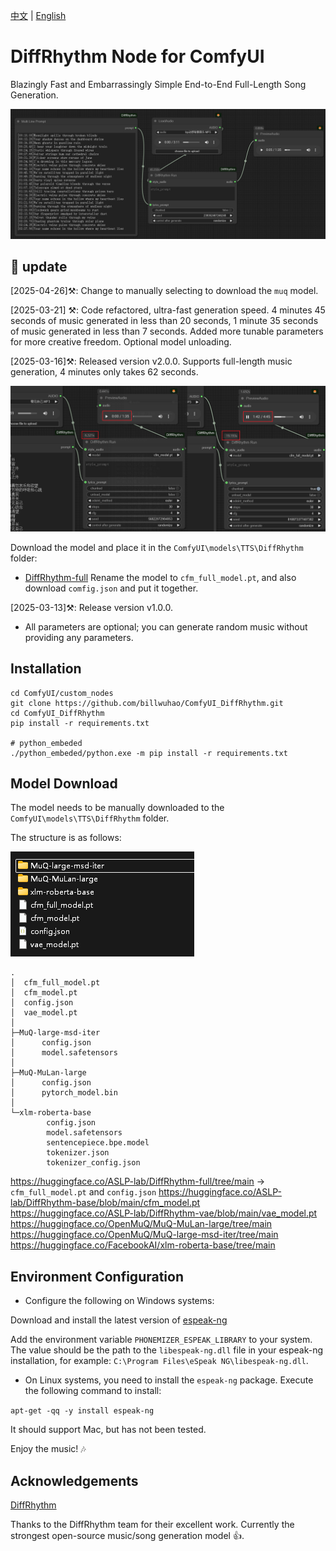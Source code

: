 [中文](README-CN.md) | [English](README.md) 

# DiffRhythm Node for ComfyUI

Blazingly Fast and Embarrassingly Simple End-to-End Full-Length Song Generation.

![](https://github.com/billwuhao/ComfyUI_DiffRhythm/blob/master/images/2025-03-12_23-49-32.png)

## 📣 update

[2025-04-26]⚒️: Change to manually selecting to download the `muq` model.

[2025-03-21] ⚒️: Code refactored, ultra-fast generation speed. 4 minutes 45 seconds of music generated in less than 20 seconds, 1 minute 35 seconds of music generated in less than 7 seconds. Added more tunable parameters for more creative freedom. Optional model unloading.

[2025-03-16]⚒️: Released version v2.0.0. Supports full-length music generation, 4 minutes only takes 62 seconds.

![](https://github.com/billwuhao/ComfyUI_DiffRhythm/blob/master/images/2025-03-16_03-53-48.png)

Download the model and place it in the `ComfyUI\models\TTS\DiffRhythm` folder:

- [DiffRhythm-full](https://huggingface.co/ASLP-lab/DiffRhythm-full)  Rename the model to `cfm_full_model.pt`, and also download `comfig.json` and put it together.

[2025-03-13]⚒️: Release version v1.0.0.

- All parameters are optional; you can generate random music without providing any parameters.

## Installation

```
cd ComfyUI/custom_nodes
git clone https://github.com/billwuhao/ComfyUI_DiffRhythm.git
cd ComfyUI_DiffRhythm
pip install -r requirements.txt

# python_embeded
./python_embeded/python.exe -m pip install -r requirements.txt
```

## Model Download

The model needs to be manually downloaded to the `ComfyUI\models\TTS\DiffRhythm` folder.

The structure is as follows:

![](https://github.com/billwuhao/ComfyUI_DiffRhythm/blob/master/images/2025-03-13_00-08-51.png)

```
.
│  cfm_full_model.pt
│  cfm_model.pt
│  config.json
│  vae_model.pt
│
├─MuQ-large-msd-iter
│      config.json
│      model.safetensors
│
├─MuQ-MuLan-large
│      config.json
│      pytorch_model.bin
│
└─xlm-roberta-base
        config.json
        model.safetensors
        sentencepiece.bpe.model
        tokenizer.json
        tokenizer_config.json
```

https://huggingface.co/ASLP-lab/DiffRhythm-full/tree/main  → `cfm_full_model.pt` and `config.json`
https://huggingface.co/ASLP-lab/DiffRhythm-base/blob/main/cfm_model.pt  
https://huggingface.co/ASLP-lab/DiffRhythm-vae/blob/main/vae_model.pt  
https://huggingface.co/OpenMuQ/MuQ-MuLan-large/tree/main  
https://huggingface.co/OpenMuQ/MuQ-large-msd-iter/tree/main  
https://huggingface.co/FacebookAI/xlm-roberta-base/tree/main

## Environment Configuration

- Configure the following on Windows systems:

Download and install the latest version of [espeak-ng](https://github.com/espeak-ng/espeak-ng/releases/tag/1.52.0)

Add the environment variable `PHONEMIZER_ESPEAK_LIBRARY` to your system. The value should be the path to the `libespeak-ng.dll` file in your espeak-ng installation, for example: `C:\Program Files\eSpeak NG\libespeak-ng.dll`.

- On Linux systems, you need to install the `espeak-ng` package. Execute the following command to install:

`apt-get -qq -y install espeak-ng`

It should support Mac, but has not been tested.

Enjoy the music! 🎶

## Acknowledgements

[DiffRhythm](https://github.com/ASLP-lab/DiffRhythm)

Thanks to the DiffRhythm team for their excellent work. Currently the strongest open-source music/song generation model 👍.
